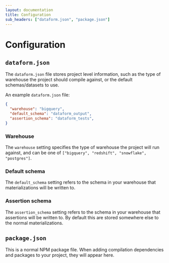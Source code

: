 ```yaml
---
layout: documentation
title: Configuration
sub_headers: ["dataform.json", "package.json"]
---
```


Configuration
===

## `dataform.json`

The `dataform.json` file stores project level information, such as the type of warehouse the project should compile against, or the default schemas/datasets to use.

An example `dataform.json` file:

```json
{
  "warehouse": "bigquery",
  "default_schema": "dataform_output",
  "assertion_schema": "dataform_tests",
}
```

### Warehouse

The `warehouse` setting specifies the type of warehouse the project will run against, and can be one of `["bigquery", "redshift", "snowflake", "postgres"]`.

### Default schema

The `default_schema` setting refers to the schema in your warehouse that materializations will be written to.

### Assertion schema

The `assertion_schema` setting refers to the schema in your warehouse that assertions will be written to. By default this are stored somewhere else to the normal materializations.

## `package.json`

This is a normal NPM package file. When adding compilation dependencies and packages to your project, they will appear here.
